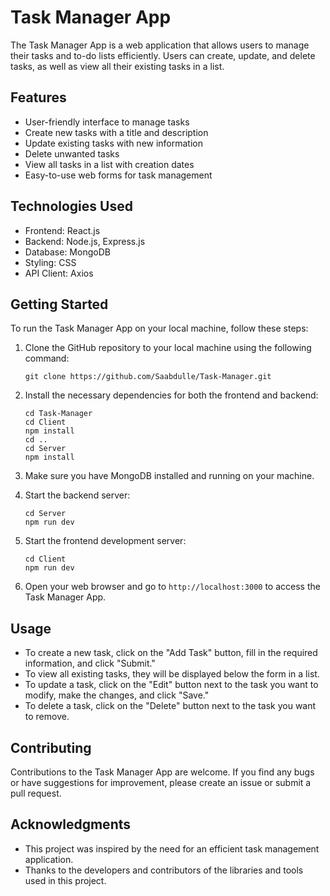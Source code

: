 # Task Manager App

The Task Manager App is a web application that allows users to manage their tasks and to-do lists efficiently. Users can create, update, and delete tasks, as well as view all their existing tasks in a list.

## Features

- User-friendly interface to manage tasks
- Create new tasks with a title and description
- Update existing tasks with new information
- Delete unwanted tasks
- View all tasks in a list with creation dates
- Easy-to-use web forms for task management

## Technologies Used

- Frontend: React.js
- Backend: Node.js, Express.js
- Database: MongoDB
- Styling: CSS
- API Client: Axios

## Getting Started

To run the Task Manager App on your local machine, follow these steps:

1. Clone the GitHub repository to your local machine using the following command:

   ```
   git clone https://github.com/Saabdulle/Task-Manager.git
   ```

2. Install the necessary dependencies for both the frontend and backend:

   ```
   cd Task-Manager
   cd Client
   npm install
   cd ..
   cd Server
   npm install
   ```

3. Make sure you have MongoDB installed and running on your machine.

4. Start the backend server:

   ```
   cd Server
   npm run dev
   ```

5. Start the frontend development server:

   ```
   cd Client
   npm run dev
   ```

6. Open your web browser and go to `http://localhost:3000` to access the Task Manager App.

## Usage

- To create a new task, click on the "Add Task" button, fill in the required information, and click "Submit."
- To view all existing tasks, they will be displayed below the form in a list.
- To update a task, click on the "Edit" button next to the task you want to modify, make the changes, and click "Save."
- To delete a task, click on the "Delete" button next to the task you want to remove.

## Contributing

Contributions to the Task Manager App are welcome. If you find any bugs or have suggestions for improvement, please create an issue or submit a pull request.

## Acknowledgments

- This project was inspired by the need for an efficient task management application.
- Thanks to the developers and contributors of the libraries and tools used in this project.
